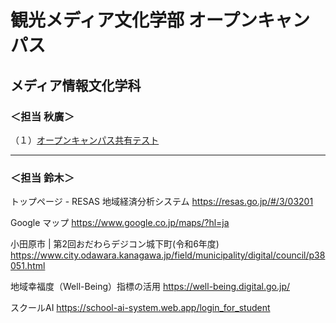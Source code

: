 # 観光メディア文化学部 オープンキャンパス
## メディア情報文化学科


### ＜担当 秋廣＞

<p>（１）<a href="https://docs.google.com/document/d/1Ut9WO3A-RqDD8ePBsbFgLWgA9UmANCn2y-5qTIYwZUk/edit?usp=sharing
" target="_blank">オープンキャンパス共有テスト</a></p>


---

### ＜担当 鈴木＞

トップページ - RESAS 地域経済分析システム
https://resas.go.jp/#/3/03201

Google マップ
https://www.google.co.jp/maps/?hl=ja

小田原市 | 第2回おだわらデジコン城下町(令和6年度)
https://www.city.odawara.kanagawa.jp/field/municipality/digital/council/p38051.html

地域幸福度（Well-Being）指標の活用
https://well-being.digital.go.jp/

スクールAI
https://school-ai-system.web.app/login_for_student
